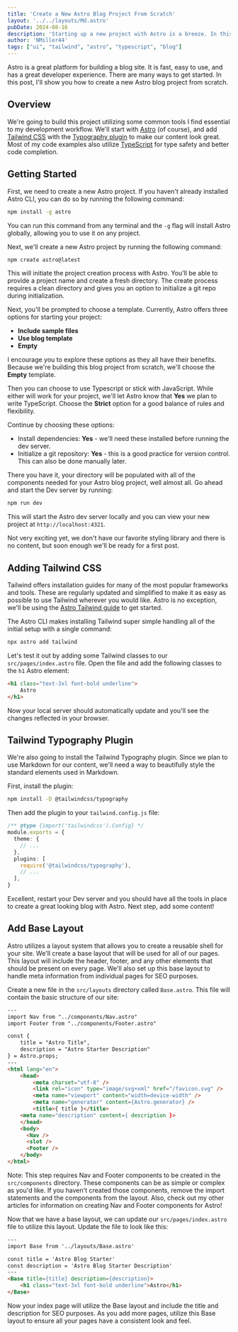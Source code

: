 ```yaml
---
title: 'Create a New Astro Blog Project From Scratch'
layout: '../../layouts/Md.astro'
pubDate: 2024-08-16
description: 'Starting up a new project with Astro is a breeze. In this post, I will show you how to create a new Astro blog project from scratch.'
author: 'NMiller44'
tags: ["ui", "tailwind", "astro", "typescript", "blog"]
---
```

Astro is a great platform for building a blog site. It is fast, easy to use, and has a great developer experience. There are many ways to get started. In this post, I'll show you how to create a new Astro blog project from scratch.

## Overview

We're going to build this project utilizing some common tools I find essential to my development workflow. We'll start with [Astro](https://astro.build/) (of course), and add [Tailwind CSS](https://tailwindcss.com/) with the [Typography plugin](https://github.com/tailwindlabs/tailwindcss-typography) to make our content look great. Most of my code examples also utilize [TypeScript](https://www.typescriptlang.org/) for type safety and better code completion.

## Getting Started

First, we need to create a new Astro project. If you haven't already installed Astro CLI, you can do so by running the following command:

```bash
npm install -g astro
```

You can run this command from any terminal and the `-g` flag will install Astro globally, allowing you to use it on any project.

Next, we'll create a new Astro project by running the following command:

```bash
npm create astro@latest
```

This will initiate the project creation process with Astro. You'll be able to provide a project name and create a fresh directory. The create process requires a clean directory and gives you an option to initialize a git repo during initialization.

Next, you'll be prompted to choose a template. Currently, Astro offers three options for starting your project:
- **Include sample files**
- **Use blog template**
- **Empty**

I encourage you to explore these options as they all have their benefits. Because we're building this blog project from scratch, we'll choose the **Empty** template.

Then you can choose to use Typescript or stick with JavaScript. While either will work for your project, we'll let Astro know that **Yes** we plan to write TypeScript. Choose the **Strict** option for a good balance of rules and flexibility.

Continue by choosing these options:
- Install dependencies: **Yes** - we'll need these installed before running the dev server.
- Initialize a git repository: **Yes** - this is a good practice for version control. This can also be done manually later.

There you have it, your directory will be populated with all of the components needed for your Astro blog project, well almost all. Go ahead and start the Dev server by running:

```bash
npm run dev
```

This will start the Astro dev server locally and you can view your new project at `http://localhost:4321`.

Not very exciting yet, we don't have our favorite styling library and there is no content, but soon enough we'll be ready for a first post.

## Adding Tailwind CSS

Tailwind offers installation guides for many of the most popular frameworks and tools. These are regularly updated and simplified to make it as easy as possible to use Tailwind wherever you would like. Astro is no exception, we'll be using the [Astro Tailwind guide](https://tailwindcss.com/docs/guides/astro) to get started.

The Astro CLI makes installing Tailwind super simple handling all of the initial setup with a single command:
    
```bash
npx astro add tailwind
```

Let's test it out by adding some Tailwind classes to our `src/pages/index.astro` file. Open the file and add the following classes to the `h1` Astro element:

```html
<h1 class="text-3xl font-bold underline">
    Astro
</h1>
```

Now your local server should automatically update and you'll see the changes reflected in your browser.

## Tailwind Typography Plugin

We're also going to install the Tailwind Typography plugin. Since we plan to use Markdown for our content, we'll need a way to beautifully style the standard elements used in Markdown.

First, install the plugin:

```bash
npm install -D @tailwindcss/typography
```

Then add the plugin to your `tailwind.config.js` file:

```ts
/** @type {import('tailwindcss').Config} */
module.exports = {
  theme: {
    // ...
  },
  plugins: [
    require('@tailwindcss/typography'),
    // ...
  ],
}
```

Excellent, restart your Dev server and you should have all the tools in place to create a great looking blog with Astro. Next step, add some content!

## Add Base Layout

Astro utilizes a layout system that allows you to create a reusable shell for your site. We'll create a base layout that will be used for all of our pages. This layout will include the header, footer, and any other elements that should be present on every page. We'll also set up this base layout to handle meta information from individual pages for SEO purposes.

Create a new file in the `src/layouts` directory called `Base.astro`. This file will contain the basic structure of our site:

```html
---
import Nav from "../components/Nav.astro"
import Footer from "../components/Footer.astro"

const { 
    title = "Astro Title", 
    description = "Astro Starter Description"
} = Astro.props;
---
<html lang="en">
	<head>
		<meta charset="utf-8" />
		<link rel="icon" type="image/svg+xml" href="/favicon.svg" />
		<meta name="viewport" content="width=device-width" />
		<meta name="generator" content={Astro.generator} />
		<title>{ title }</title>
    <meta name="description" content={ description }>
	</head>
	<body>
      <Nav />
      <slot />
      <Footer />
	</body>
</html>
```

Note: This step requires Nav and Footer components to be created in the `src/components` directory. These components can be as simple or complex as you'd like. If you haven't created those components, remove the import statements and the components from the layout. Also, check out my other articles for information on creating Nav and Footer components for Astro!

Now that we have a base layout, we can update our `src/pages/index.astro` file to utilize this layout. Update the file to look like this:

```html
---
import Base from '../layouts/Base.astro'

const title = 'Astro Blog Starter'
const description = 'Astro Blog Starter Description'
---
<Base title={title} description={description}>
	<h1 class="text-3xl font-bold underline">Astro</h1>
</Base>
```

Now your index page will utilize the Base layout and include the title and description for SEO purposes. As you add more pages, utilize this Base layout to ensure all your pages have a consistent look and feel.
